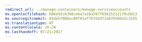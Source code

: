 ```yaml
---
redirect_url: ../manage-containers/manage-serviceaccounts
ms.openlocfilehash: b06e92c6398ceba7a1ba597765625212170cbd13
ms.sourcegitcommit: 65de5708bec89f01ef7b7d2df2a87656b53c3145
ms.translationtype: HT
ms.contentlocale: zh-CN
ms.lasthandoff: 07/21/2017
---
```

